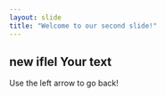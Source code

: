 ```yaml
---
layout: slide
title: "Welcome to our second slide!"
---
```

## new iflel Your text

Use the left arrow to go back!
